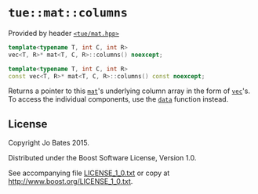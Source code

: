 `tue::mat::columns`
===================
Provided by header [`<tue/mat.hpp>`](../../headers/mat.md)

```c++
template<typename T, int C, int R>
vec<T, R>* mat<T, C, R>::columns() noexcept;

template<typename T, int C, int R>
const vec<T, R>* mat<T, C, R>::columns() const noexcept;
```

Returns a pointer to this [`mat`](../../headers/mat.md)'s underlying column
array in the form of [`vec`](../../headers/vec.md)'s. To access the individual
components, use the [`data`](data.md) function instead.

License
-------
Copyright Jo Bates 2015.

Distributed under the Boost Software License, Version 1.0.

See accompanying file [LICENSE_1_0.txt](../../../LICENSE_1_0.txt) or copy at
http://www.boost.org/LICENSE_1_0.txt.
